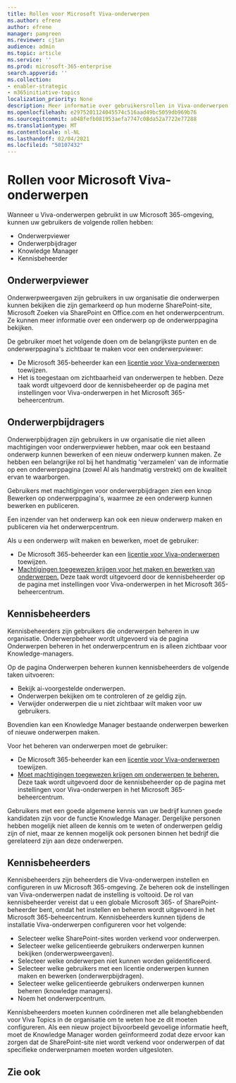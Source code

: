 ```yaml
---
title: Rollen voor Microsoft Viva-onderwerpen
ms.author: efrene
author: efrene
manager: pamgreen
ms.reviewer: cjtan
audience: admin
ms.topic: article
ms.service: ''
ms.prod: microsoft-365-enterprise
search.appverid: ''
ms.collection:
- enabler-strategic
- m365initiative-topics
localization_priority: None
description: Meer informatie over gebruikersrollen in Viva-onderwerpen.
ms.openlocfilehash: e2975201124045574c516aad49bc5059db969b76
ms.sourcegitcommit: a048fefb081953aefa7747c08da52a7722e77288
ms.translationtype: MT
ms.contentlocale: nl-NL
ms.lasthandoff: 02/04/2021
ms.locfileid: "50107432"
---
```

# <a name="microsoft-viva-topics-roles"></a>Rollen voor Microsoft Viva-onderwerpen 

Wanneer u Viva-onderwerpen gebruikt in uw Microsoft 365-omgeving, kunnen uw gebruikers de volgende rollen hebben:
-   Onderwerpviewer
-   Onderwerpbijdrager
-   Knowledge Manager
-   Kennisbeheerder

## <a name="topic-viewer"></a>Onderwerpviewer

Onderwerpweergaven zijn gebruikers in uw organisatie die onderwerpen kunnen bekijken die zijn gemarkeerd op hun moderne SharePoint-site, Microsoft Zoeken via SharePoint en Office.com en het onderwerpcentrum. Ze kunnen meer informatie over een onderwerp op de onderwerppagina bekijken. 

De gebruiker moet het volgende doen om de belangrijkste punten en de onderwerppagina's zichtbaar te maken voor een onderwerpviewer:
-   De Microsoft 365-beheerder kan een [licentie voor Viva-onderwerpen](https://docs.microsoft.com/microsoft-365/knowledge/set-up-topic-experiences#assign-licenses) toewijzen.
-   Het is toegestaan om zichtbaarheid van onderwerpen te hebben. Deze taak wordt uitgevoerd door de kennisbeheerder op de pagina met instellingen voor Viva-onderwerpen in het Microsoft 365-beheercentrum.


## <a name="topic-contributors"></a>Onderwerpbijdragers

Onderwerpbijdragen zijn gebruikers in uw organisatie die niet alleen machtigingen voor onderwerpviewer hebben, maar ook een bestaand onderwerp kunnen bewerken of een nieuw onderwerp kunnen maken. Ze hebben een belangrijke rol bij het handmatig 'verzamelen' van de informatie op een onderwerppagina (zowel AI als handmatig verstrekt) om de kwaliteit ervan te waarborgen.

Gebruikers met machtigingen voor onderwerpbijdragen zien een knop Bewerken op onderwerppagina's, waarmee ze een onderwerp kunnen bewerken en publiceren. 

Een inzender van het onderwerp kan ook een nieuw onderwerp maken en publiceren via het onderwerpcentrum.

Als u een onderwerp wilt maken en bewerken, moet de gebruiker:

-   De Microsoft 365-beheerder kan een [licentie voor Viva-onderwerpen](https://docs.microsoft.com/microsoft-365/knowledge/set-up-topic-experiences#assign-licenses) toewijzen.
-   [Machtigingen toegewezen krijgen voor het maken en bewerken van onderwerpen.](https://docs.microsoft.com/microsoft-365/knowledge/topic-experiences-user-permissions#change-who-has-permissions-to-do-tasks-on-the-topic-center) Deze taak wordt uitgevoerd door de kennisbeheerder op de pagina met instellingen voor Viva-onderwerpen in het Microsoft 365-beheercentrum.

## <a name="knowledge-managers"></a>Kennisbeheerders

Kennisbeheerders zijn gebruikers die onderwerpen beheren in uw organisatie.  Onderwerpbeheer wordt uitgevoerd via de pagina Onderwerpen beheren in het onderwerpcentrum en is alleen zichtbaar voor Knowledge-managers.

Op de pagina Onderwerpen beheren kunnen kennisbeheerders de volgende taken uitvoeren:
-   Bekijk ai-voorgestelde onderwerpen.
-   Onderwerpen bekijken om te controleren of ze geldig zijn.
-   Verwijder onderwerpen die u niet zichtbaar wilt maken voor uw gebruikers.

Bovendien kan een Knowledge Manager bestaande onderwerpen bewerken of nieuwe onderwerpen maken.

Voor het beheren van onderwerpen moet de gebruiker:
-   De Microsoft 365-beheerder kan een [licentie voor Viva-onderwerpen](https://docs.microsoft.com/microsoft-365/knowledge/set-up-topic-experiences#assign-licenses) toewijzen.
-   [Moet machtigingen toegewezen krijgen om onderwerpen te beheren.](https://docs.microsoft.com/microsoft-365/knowledge/topic-experiences-user-permissions#change-who-has-permissions-to-do-tasks-on-the-topic-center) Deze taak wordt uitgevoerd door de kennisbeheerder op de pagina met instellingen voor Viva-onderwerpen in het Microsoft 365-beheercentrum.

Gebruikers met een goede algemene kennis van uw bedrijf kunnen goede kandidaten zijn voor de functie Knowledge Manager. Dergelijke personen hebben mogelijk niet alleen de kennis om te weten of onderwerpen geldig zijn of niet, maar ze kennen mogelijk ook personen binnen het bedrijf die gerelateerd zijn aan deze onderwerpen.


## <a name="knowledge-admins"></a>Kennisbeheerders

Kennisbeheerders zijn beheerders die Viva-onderwerpen instellen en configureren in uw Microsoft 365-omgeving. Ze beheren ook de instellingen van Viva-onderwerpen nadat de instelling is voltooid. De rol van kennisbeheerder vereist dat u een globale Microsoft 365- of SharePoint-beheerder bent, omdat het instellen en beheren wordt uitgevoerd in het Microsoft 365-beheercentrum.
Kennisbeheerders kunnen tijdens de installatie Viva-onderwerpen configureren voor het volgende:

-   Selecteer welke SharePoint-sites worden verkend voor onderwerpen.
-   Selecteer welke gelicentieerde gebruikers onderwerpen kunnen bekijken (onderwerpweergaven).
-   Selecteer welke onderwerpen niet kunnen worden geïdentificeerd.
-   Selecteer welke gebruikers met een licentie onderwerpen kunnen maken en bewerken (onderwerpbijdragen).
-   Selecteer welke gelicentieerde gebruikers onderwerpen kunnen beheren (knowledge managers).
-   Noem het onderwerpcentrum.

Kennisbeheerders moeten kunnen coördineren met alle belanghebbenden voor Viva Topics in de organisatie om te weten hoe ze dit moeten configureren. Als een nieuw project bijvoorbeeld gevoelige informatie heeft, moet de Knowledge Manager worden geïnformeerd zodat deze ervoor kan zorgen dat de SharePoint-site niet wordt verkend voor onderwerpen of dat specifieke onderwerpnamen moeten worden uitgesloten.


## <a name="see-also"></a>Zie ook

